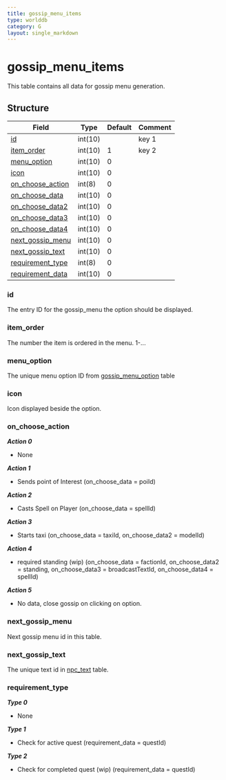 ```yaml
---
title: gossip_menu_items
type: worlddb
category: G
layout: single_markdown
---
```


# gossip_menu_items
This table contains all data for gossip menu generation. 

## Structure

Field                                                                                               | Type    | Default | Comment
--------------------------------------------------------------------------------------------------- | ------- | ------- | -------
[id](#id)                               | int(10) |         | key 1  
[item_order](#item_order)               | int(10) | 1       | key 2  
[menu_option](#menu_option)             | int(10) | 0       |        
[icon](#icon)                           | int(10) | 0       |        
[on_choose_action](#on_choose_action)   | int(8)  | 0       |        
[on_choose_data](#on_choose_action)     | int(10) | 0       |        
[on_choose_data2](#on_choose_action)    | int(10) | 0       |  
[on_choose_data3](#on_choose_action)    | int(10) | 0       |  
[on_choose_data4](#on_choose_action)    | int(10) | 0       |  
[next_gossip_menu](#next_gossip_menu)   | int(10) | 0       |        
[next_gossip_text](#next_gossip_text)   | int(10) | 0       |        
[requirement_type](#requirement_type)   | int(8)  | 0       |        
[requirement_data](#requirement_data)   | int(10) | 0       |        

### id

The entry ID for the gossip_menu the option should be displayed.

### item_order

The number the item is ordered in the menu. 1-...

### menu_option

The unique menu option ID from [gossip_menu_option](/Wiki/database/world/gossip_menu_option/ "Gossip menu option") table

### icon

Icon displayed beside the option.

### on_choose_action

***Action 0***
- None

***Action 1***
- Sends point of Interest (on_choose_data = poiId)

***Action 2***
- Casts Spell on Player (on_choose_data = spellId)

***Action 3***
- Starts taxi (on_choose_data = taxiId, on_choose_data2 = modelId)

***Action 4***
- required standing (wip) (on_choose_data = factionId, on_choose_data2 = standing, on_choose_data3 = broadcastTextId, on_choose_data4 = spellId)

***Action 5***
- No data, close gossip on clicking on option.


### next_gossip_menu

Next gossip menu id in this table.

### next_gossip_text

The unique text id in [npc_text](/Wiki/database/world/npc_text/ "Npc text") table.

### requirement_type
***Type 0***
- None

***Type 1***
- Check for active quest (requirement_data = questId)

***Type 2***
- Check for completed quest (wip) (requirement_data = questId)
